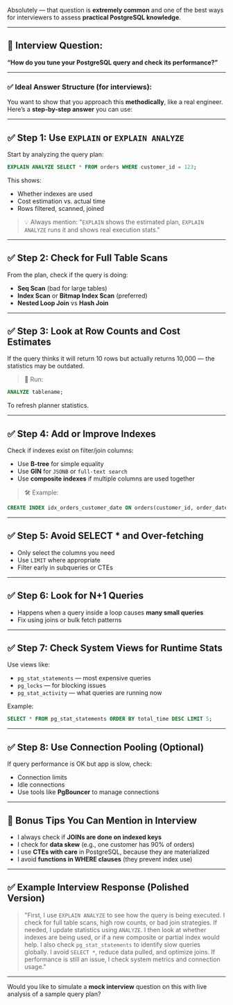 Absolutely — that question is **extremely common** and one of the best ways for interviewers to assess **practical PostgreSQL knowledge**.

---

## 🎯 Interview Question:

**“How do you tune your PostgreSQL query and check its performance?”**

---

### ✅ Ideal Answer Structure (for interviews):

You want to show that you approach this **methodically**, like a real engineer. Here’s a **step-by-step answer** you can use:

---

## ✅ Step 1: **Use `EXPLAIN` or `EXPLAIN ANALYZE`**

Start by analyzing the query plan:

```sql
EXPLAIN ANALYZE SELECT * FROM orders WHERE customer_id = 123;
```

This shows:

* Whether indexes are used
* Cost estimation vs. actual time
* Rows filtered, scanned, joined

> 💡 Always mention: "`EXPLAIN` shows the estimated plan, `EXPLAIN ANALYZE` runs it and shows real execution stats."

---

## ✅ Step 2: **Check for Full Table Scans**

From the plan, check if the query is doing:

* **Seq Scan** (bad for large tables)
* **Index Scan** or **Bitmap Index Scan** (preferred)
* **Nested Loop Join** vs **Hash Join**

---

## ✅ Step 3: **Look at Row Counts and Cost Estimates**

If the query thinks it will return 10 rows but actually returns 10,000 — the statistics may be outdated.

> 🔧 Run:

```sql
ANALYZE tablename;
```

To refresh planner statistics.

---

## ✅ Step 4: **Add or Improve Indexes**

Check if indexes exist on filter/join columns:

* Use **B-tree** for simple equality
* Use **GIN** for `JSONB` or `full-text search`
* Use **composite indexes** if multiple columns are used together

> 🛠 Example:

```sql
CREATE INDEX idx_orders_customer_date ON orders(customer_id, order_date);
```

---

## ✅ Step 5: **Avoid SELECT \*** and Over-fetching

* Only select the columns you need
* Use `LIMIT` where appropriate
* Filter early in subqueries or CTEs

---

## ✅ Step 6: **Look for N+1 Queries**

* Happens when a query inside a loop causes **many small queries**
* Fix using joins or bulk fetch patterns

---

## ✅ Step 7: **Check System Views for Runtime Stats**

Use views like:

* `pg_stat_statements` — most expensive queries
* `pg_locks` — for blocking issues
* `pg_stat_activity` — what queries are running now

Example:

```sql
SELECT * FROM pg_stat_statements ORDER BY total_time DESC LIMIT 5;
```

---

## ✅ Step 8: **Use Connection Pooling (Optional)**

If query performance is OK but app is slow, check:

* Connection limits
* Idle connections
* Use tools like **PgBouncer** to manage connections

---

## 🧠 Bonus Tips You Can Mention in Interview

* I always check if **JOINs are done on indexed keys**
* I check for **data skew** (e.g., one customer has 90% of orders)
* I use **CTEs with care** in PostgreSQL, because they are materialized
* I avoid **functions in WHERE clauses** (they prevent index use)

---

## ✅ Example Interview Response (Polished Version)

> "First, I use `EXPLAIN ANALYZE` to see how the query is being executed. I check for full table scans, high row counts, or bad join strategies. If needed, I update statistics using `ANALYZE`. I then look at whether indexes are being used, or if a new composite or partial index would help. I also check `pg_stat_statements` to identify slow queries globally. I avoid `SELECT *`, reduce data pulled, and optimize joins. If performance is still an issue, I check system metrics and connection usage."

---

Would you like to simulate a **mock interview** question on this with live analysis of a sample query plan?
